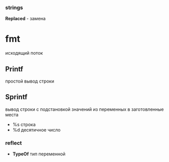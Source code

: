 ### strings
**Replaced** - замена

# fmt
исходящий поток <br>

## Printf
простой вывод строки
## Sprintf 
вывод строки с подстановкой значений из переменных в заготовленные места
- %s строка <br>
- %d десятичное число


### reflect

- **TypeOf** тип переменной
